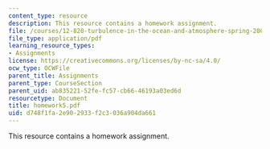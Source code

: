 ```yaml
---
content_type: resource
description: This resource contains a homework assignment.
file: /courses/12-820-turbulence-in-the-ocean-and-atmosphere-spring-2006/d748f1fa2e902933f2c3036a904da661_homework5.pdf
file_type: application/pdf
learning_resource_types:
- Assignments
license: https://creativecommons.org/licenses/by-nc-sa/4.0/
ocw_type: OCWFile
parent_title: Assignments
parent_type: CourseSection
parent_uid: ab835221-52fe-fc57-cb66-46193a03ed6d
resourcetype: Document
title: homework5.pdf
uid: d748f1fa-2e90-2933-f2c3-036a904da661
---
```

This resource contains a homework assignment.